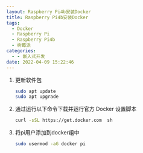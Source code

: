 ```yaml
---
layout: Raspberry Pi4b安装Docker
title: Raspberry Pi4b安装Docker
tags:
  - Docker
  - Raspberry Pi
  - Raspberry Pi4b
  - 树莓派
categories:
  - - 嵌入式开发
date: 2022-04-09 15:22:46
---
```


1.  更新软件包
    
    ```bash
    sudo apt update
    sudo apt upgrade
    ```
    
2.  通过运行以下命令下载并运行官方 Docker 设置脚本
    
    ```bash
    curl -sSL https://get.docker.com  sh
    ```
    
3.  将pi用户添加到docker组中
    
    ```bash
    sudo usermod -aG docker pi
    ```